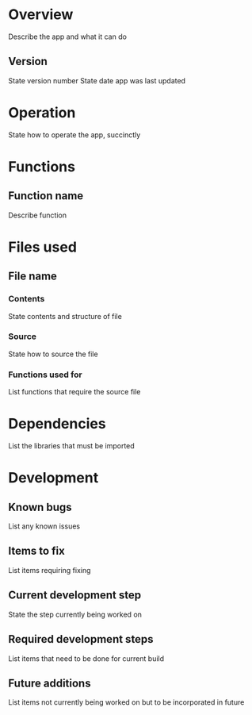 # Overview

Describe the app and what it can do

## Version

State version number
State date app was last updated

# Operation

State how to operate the app, succinctly

# Functions

## Function name

Describe function

# Files used

## File name

### Contents

State contents and structure of file

### Source

State how to source the file

### Functions used for

List functions that require the source file

# Dependencies

List the libraries that must be imported

# Development

## Known bugs

List any known issues

## Items to fix

List items requiring fixing

## Current development step

State the step currently being worked on

## Required development steps

List items that need to be done for current build

## Future additions

List items not currently being worked on but to be incorporated in future
